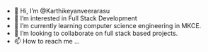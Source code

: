 - 👋 Hi, I’m @Karthikeyanveerarasu
- 👀 I’m interested in Full Stack Development
- 🌱 I’m currently learning computer science engineering in MKCE.
- 💞️ I’m looking to collaborate on full stack based projects.
- 📫 How to reach me ...

<!---
Karthikeyanveerarasu/Karthikeyanveerarasu is a ✨ special ✨ repository because its `README.md` (this file) appears on your GitHub profile.
You can click the Preview link to take a look at your changes.
--->
